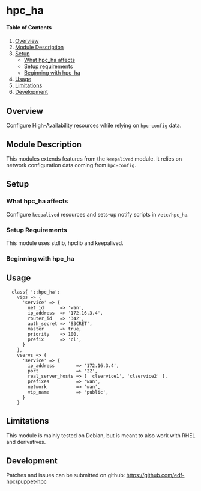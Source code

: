 # hpc_ha

#### Table of Contents

1. [Overview](#overview)
2. [Module Description](#module-description)
3. [Setup](#setup)
    * [What hpc_ha affects](#what-hpc_ha-affects)
    * [Setup requirements](#setup-requirements)
    * [Beginning with hpc_ha](#beginning-with-hpc_ha)
4. [Usage](#usage)
5. [Limitations](#limitations)
6. [Development](#development)

## Overview

Configure High-Availability resources while relying on `hpc-config` data.

## Module Description

This modules extends features from the `keepalived` module. It relies on
network configuration data coming from `hpc-config`.

## Setup

### What hpc_ha affects

Configure `keepalived` resources and sets-up notify scripts in `/etc/hpc_ha`.

### Setup Requirements

This module uses stdlib, hpclib and keepalived.

### Beginning with hpc_ha

## Usage

```
  class{ '::hpc_ha':
    vips => {
      'service' => {
        net_id      => 'wan',
        ip_address  => '172.16.3.4',
        router_id   => '342',
        auth_secret => 'S3CRET',
        master      => true,
        priority    => 100,
        prefix      => 'cl',
      }
    },
    vservs => {
      'service' => {
        ip_address        => '172.16.3.4',
        port              => '22',
        real_server_hosts => [ 'clservice1', 'clservice2' ],
        prefixes          => 'wan',
        network           => 'wan',
        vip_name          => 'public',
      } 
    }
```

## Limitations

This module is mainly tested on Debian, but is meant to also work with RHEL and
derivatives.

## Development

Patches and issues can be submitted on github:
https://github.com/edf-hpc/puppet-hpc
